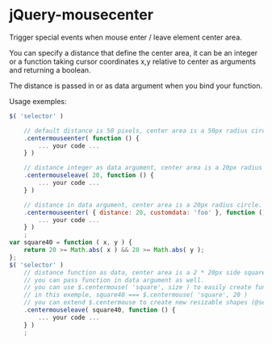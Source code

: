 jQuery-mousecenter
==================

Trigger special events when mouse enter / leave element center area.

You can specify a distance that define the center area, it can be an integer or 
a function taking cursor coordinates x,y relative to center as arguments and returning a boolean.

The distance is passed in or as data argument when you bind your function.

Usage exemples:
```javascript
$( 'selector' )

	// default distance is 50 pixels, center area is a 50px radius circle.
	.centermouseenter( function () {
		... your code ...
	} )

	// distance integer as data argument, center area is a 20px radius circle.
	.centermouseleave( 20, function () {
		... your code ...
	} )

	// distance in data argument, center area is a 20px radius circle.
	.centermouseenter( { distance: 20, customdata: 'foo' }, function () {
		... your code ...
	} )
	;
var square40 = function ( x, y ) {
	return 20 >= Math.abs( x ) && 20 >= Math.abs( y );
};
$( 'selector' )
	// distance function as data, center area is a 2 * 20px side square.
	// you can pass function in data argument as well.
	// you can use $.centermouse( 'square', size ) to easily create function checking various "square size" :
	// in this exemple, square40 === $.centermouse( 'square', 20 )
	// you can extend $.centermouse to create new resizable shapes (@see end of file)
	.centermouseleave( square40, function () {
		... your code ...
	} )
	;
```